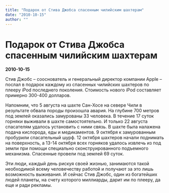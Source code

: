```yaml
---
title: "Подарок от Стива Джобса спасенным чилийским шахтерам"
date: "2010-10-15"
author: ""
---
```


# Подарок от Стива Джобса спасенным чилийским шахтерам

**2010-10-15** 

Стив Джобс – сооснователь и генеральный директор компании Apple – послал в подарок каждому из спасенных чилийских шахтеров по плееру iPod последнего поколения. Стоимость нового iPod составляет примерно 300-400 долларов.

Напомним, что 5 августа на шахте Сан-Хосе на севере Чили в результате обвала породы произошла авария. На глубине 700 метров под землей оказались замурованы 33 человека. В течение 17 суток горняки выживали в шахте самостоятельно. И только 22 августа спасателям удалось установить с ними связь. В шахте была налажена подача кислорода, еды и медикаментов. 9 октября к замурованным пробурили спасательный шурф. 12 октября шахтеров начали поднимать на поверхность, а 13-14 октября всех горняков удалось извлечь из под земли при помощи специально сконструированного подъемного механизма. Спасенные провели под землей 69 суток.

Эти люди, каждый день рискуя своей жизнью, занимаются такой необходимой всему человечеству работой и получают за это лишь возможность выживания. И сейчас Стив Джобс, один из богатейших людей планеты, на счету которого миллиарды, дарит им по плееру, да еще и ради рекламы.